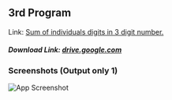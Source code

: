 
## 3rd Program

Link: [Sum of individuals digits in 3 digit number.](https://github.com/Prashant-ranjan-singh-123/MyAllProgramsInOneRepo/tree/main/1\)%20C%20Language/3rd)
##### Download Link: [drive.google.com](https://drive.google.com/file/d/1lSJbQE0_P1ug2ITPVGd3QdCeol3prt9c/view?usp=sharing)

### Screenshots (Output only 1)

![App Screenshot](https://raw.githubusercontent.com/Prashant-ranjan-singh-123/MyAllProgramsInOneRepo/main/1\)%20C%20Language/3rd/Sample%20Photos/Screenshot_20220710_132517.png)
